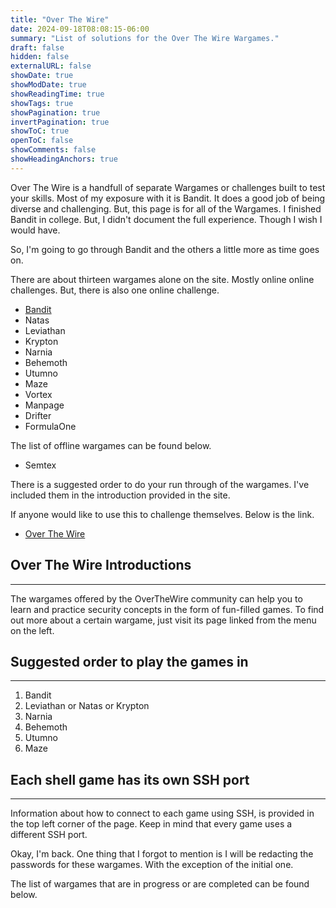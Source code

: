 ```yaml
---
title: "Over The Wire"
date: 2024-09-18T08:08:15-06:00
summary: "List of solutions for the Over The Wire Wargames."
draft: false
hidden: false
externalURL: false
showDate: true
showModDate: true
showReadingTime: true
showTags: true
showPagination: true
invertPagination: true
showToC: true
openToC: false
showComments: false
showHeadingAnchors: true
---
```


Over The Wire is a handfull of separate Wargames or challenges built to
test your skills. Most of my exposure with it is Bandit. It does a good
job of being diverse and challenging. But, this page is for all of the
Wargames. I finished Bandit in college. But, I didn't document the full
experience. Though I wish I would have.

So, I'm going to go through Bandit and the others a little more as time
goes on.

There are about thirteen wargames alone on the site. Mostly online
online challenges. But, there is also one online challenge.

- [Bandit](https://overthewire.org/wargames/bandit/)
- Natas
- Leviathan
- Krypton
- Narnia
- Behemoth
- Utumno
- Maze
- Vortex
- Manpage
- Drifter
- FormulaOne

The list of offline wargames can be found below.

- Semtex 

There is a suggested order to do your run through of the wargames.
I've included them in the introduction provided in the site.

If anyone would like to use this to challenge themselves. Below is the 
link.

- [Over The Wire](https://overthewire.org/)

## Over The Wire Introductions
---

The wargames offered by the OverTheWire community can help you to learn 
and practice security concepts in the form of fun-filled games. To find 
out more about a certain wargame, just visit its page linked from the 
menu on the left.

## Suggested order to play the games in
---

1. Bandit
2. Leviathan or Natas or Krypton
3. Narnia
4. Behemoth
5. Utumno
6. Maze

## Each shell game has its own SSH port
---

Information about how to connect to each game using SSH, is provided in 
the top left corner of the page. Keep in mind that every game uses a 
different SSH port.

Okay, I'm back. One thing that I forgot to mention is I will be redacting
the passwords for these wargames. With the exception of the initial one.

The list of wargames that are in progress or are completed can be found 
below.